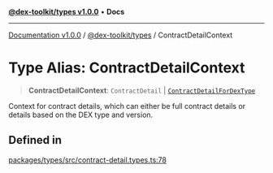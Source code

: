 [**@dex-toolkit/types v1.0.0**](../README.md) • **Docs**

***

[Documentation v1.0.0](../../../packages.md) / [@dex-toolkit/types](../README.md) / ContractDetailContext

# Type Alias: ContractDetailContext

> **ContractDetailContext**: `ContractDetail` \| [`ContractDetailForDexType`](ContractDetailForDexType.md)

Context for contract details, which can either be full contract details or details based on the DEX type and version.

## Defined in

[packages/types/src/contract-detail.types.ts:78](https://github.com/niZmosis/dex-toolkit/blob/3d8b41b44787b30fbea5de3ab4737662ffb61bc8/packages/types/src/contract-detail.types.ts#L78)

